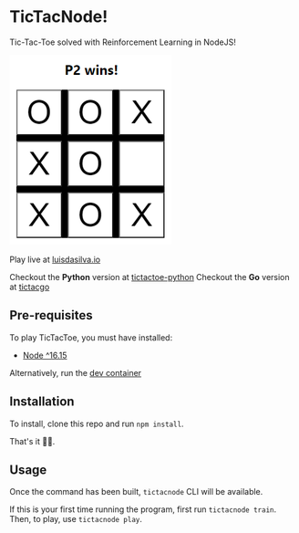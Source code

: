 # TicTacNode!
Tic-Tac-Toe solved with Reinforcement Learning in NodeJS!

![TicTacToe in NodeJS](assets/p2-wins.PNG)

Play live at [luisdasilva.io](https://luisdasilva.io/blog/cracking-tictactoe/)

Checkout the **Python** version at [tictactoe-python](https://github.com/luisds95/tictactoe-python)
Checkout the **Go** version at [tictacgo](https://github.com/luisds95/tictacgo)

## Pre-requisites
To play TicTacToe, you must have installed:

- [Node ^16.15](https://nodejs.org/en/)

Alternatively, run the [dev container](https://code.visualstudio.com/docs/remote/containers)

## Installation
To install, clone this repo and run `npm install`.

That's it 🐱‍👤.

## Usage
Once the command has been built, `tictacnode` CLI will be available. 

If this is your first time running the program, first run `tictacnode train`. Then, to play, use `tictacnode play`.
